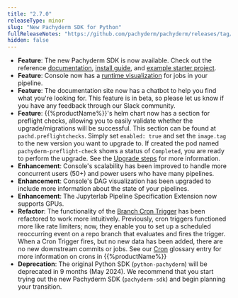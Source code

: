 ```yaml
---
title: "2.7.0"
releaseType: minor 
slug: "New Pachyderm SDK for Python"
fullReleaseNotes: "https://github.com/pachyderm/pachyderm/releases/tag/v2.7.0"
hidden: false
---
```


- **Feature**: The new Pachyderm SDK is now available. Check out the reference [documentation](/latest/sdk/python/), [install guide](/latest/sdk/install/), and [example starter project](/latest/sdk/starter-project/).
- **Feature**: Console now has a [runtime visualization](/latest/build-dags/pipeline-operations/view-runtimes) for jobs in your pipeline.
- **Feature**: The documentation site now has a chatbot to help you find what you're looking for. This feature is in beta, so please let us know if you have any feedback through our Slack community.
- **Feature**: {{%productName%}}'s helm chart now has a section for preflight checks, allowing you to easily validate whether the upgrade/migrations will be successful. This section can be found at `pachd.preflightchecks`. Simply set `enabled: true` and set the `image.tag` to the new version you want to upgrade to. If created the pod named `pachyderm-preflight-check` shows a status of `Completed`, you are ready to perform the upgrade. See the [Upgrade steps](/latest/manage/upgrades/#upgrade-1-run-a-preflight-check) for more information.
- **Enhancement**: Console's scalability has been improved to handle more concurrent users (50+) and power users who have many pipelines.
- **Enhancement**: Console's DAG visualization has been upgraded to include more information about the state of your pipelines.
- **Enhancement**: The Jupyterlab Pipeline Specification Extension now supports GPUs. 
- **Refactor**: The functionality of the [Branch Cron Trigger](/latest/build-dags/branch-operations/set-branch-triggers/) has been refactored to work more intuitively. Previously, cron triggers functioned more like rate limiters; now, they enable you to set up a scheduled reoccurring event on a repo branch that evaluates and fires the trigger. When a Cron Trigger fires, but no new data has been added, there are no new downstream commits or jobs. See our [Cron](/latest/learn/glossary/cron) glossary entry for more information on crons in {{%productName%}}
- **Deprecation**: The original Python SDK (`python-pachyderm`) will be deprecated in 9 months (May 2024). We recommend that you start trying out the new Pachyderm SDK (`pachyderm-sdk`) and begin planning your transition.
